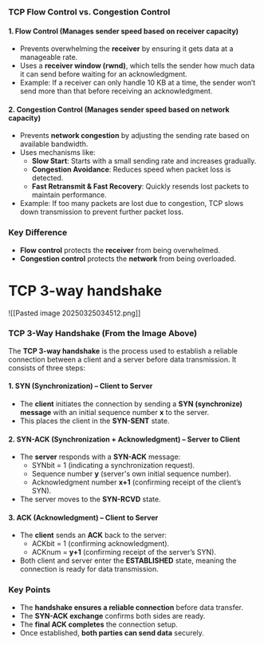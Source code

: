 ### **TCP Flow Control vs. Congestion Control**

#### **1. Flow Control** (Manages sender speed based on receiver capacity)

- Prevents overwhelming the **receiver** by ensuring it gets data at a manageable rate.
- Uses a **receiver window (rwnd)**, which tells the sender how much data it can send before waiting for an acknowledgment.
- Example: If a receiver can only handle 10 KB at a time, the sender won’t send more than that before receiving an acknowledgment.

#### **2. Congestion Control** (Manages sender speed based on network capacity)

- Prevents **network congestion** by adjusting the sending rate based on available bandwidth.
- Uses mechanisms like:
    - **Slow Start**: Starts with a small sending rate and increases gradually.
    - **Congestion Avoidance**: Reduces speed when packet loss is detected.
    - **Fast Retransmit & Fast Recovery**: Quickly resends lost packets to maintain performance.
- Example: If too many packets are lost due to congestion, TCP slows down transmission to prevent further packet loss.

### **Key Difference**

- **Flow control** protects the **receiver** from being overwhelmed.
- **Congestion control** protects the **network** from being overloaded.

# TCP 3-way handshake 

![[Pasted image 20250325034512.png]]

### **TCP 3-Way Handshake (From the Image Above)**

The **TCP 3-way handshake** is the process used to establish a reliable connection between a client and a server before data transmission. It consists of three steps:

#### **1. SYN (Synchronization) – Client to Server**

- The **client** initiates the connection by sending a **SYN (synchronize) message** with an initial sequence number **x** to the server.
- This places the client in the **SYN-SENT** state.

#### **2. SYN-ACK (Synchronization + Acknowledgment) – Server to Client**

- The **server** responds with a **SYN-ACK** message:
    - SYNbit = 1 (indicating a synchronization request).
    - Sequence number **y** (server's own initial sequence number).
    - Acknowledgment number **x+1** (confirming receipt of the client’s SYN).
- The server moves to the **SYN-RCVD** state.

#### **3. ACK (Acknowledgment) – Client to Server**

- The **client** sends an **ACK** back to the server:
    - ACKbit = 1 (confirming acknowledgment).
    - ACKnum = **y+1** (confirming receipt of the server’s SYN).
- Both client and server enter the **ESTABLISHED** state, meaning the connection is ready for data transmission.

### **Key Points**

- The **handshake ensures a reliable connection** before data transfer.
- The **SYN-ACK exchange** confirms both sides are ready.
- The **final ACK completes** the connection setup.
- Once established, **both parties can send data** securely.

